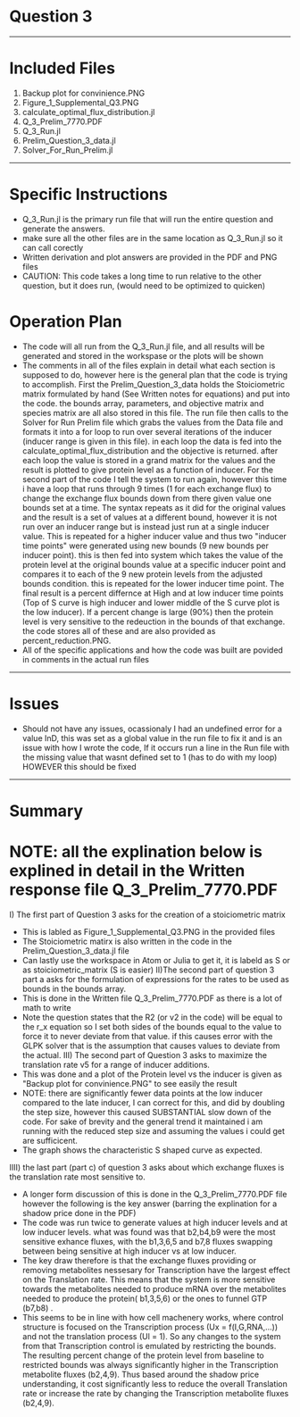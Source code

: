 # Question 3
------------------------
# Included Files 
1) Backup plot for convinience.PNG
2) Figure_1_Supplemental_Q3.PNG
3) calculate_optimal_flux_distribution.jl
4) Q_3_Prelim_7770.PDF
5) Q_3_Run.jl
6) Prelim_Question_3_data.jl
7) Solver_For_Run_Prelim.jl

-----------------------
# Specific Instructions
- Q_3_Run.jl is the primary run file that will run the entire question and generate the answers.
- make sure all the other files are in the same location as Q_3_Run.jl so it can call corectly
- Written derivation and plot answers are provided in the PDF and PNG files
- CAUTION: This code takes a long time to run relative to the other question, but it does run, (would need to be optimized to quicken)
# Operation Plan
- The code will all run from the Q_3_Run.jl file, and all results will be generated and stored in the workspase or the plots will be shown
- The comments in all of the files explain in detail what each section is supposed to do, however here is the general plan that the code is trying to accomplish. First the Prelim_Question_3_data holds the Stoiciometric matrix formulated by hand (See Written notes for equations) and put into the code. the bounds array, parameters, and objective matrix and species matrix are all also stored in this file. The run file then calls to the Solver for Run Prelim file which grabs the values from the Data file and formats it into a for loop to run over several iterations of the inducer (inducer range is given in this file). in each loop the data is fed into the calculate_optimal_flux_distribution and the objective is returned. after each loop the value is stored in a grand matrix for the values and the result is plotted to give protein level as a function of inducer. For the second part of the code I tell the system to run again, however this time i have a loop that runs through 9 times (1 for each exchange flux) to change the exchange flux bounds down from there given value one bounds set at a time. The syntax repeats as it did for the original values and the result is a set of values at a different bound, however it is not run over an inducer range but is instead just run at a single inducer value. This is repeated for a higher inducer value and thus two "inducer time points" were generated using new bounds (9 new bounds per inducer point). this is then fed into system which takes the value of the protein level at the original bounds value at a specific inducer point and compares it to each of the 9 new protein levels from the adjusted bounds condition. this is repeated for the lower inducer time point. The final result is a percent differnce at High and at low inducer time points (Top of S curve is high inducer and lower middle of the S curve plot is the low inducer). If a percent change is large (90%) then the protein level is very sensitive to the redeuction in the bounds of that exchange. the code stores all of these and are also provided as percent_reduction.PNG. 
- All of the specific applications and how the code was built are povided in comments in the actual run files 
-----------------------
# Issues
- Should not have any issues, ocassionaly I had an undefined error for a value InD, this was set as a global value in the run file to fix it and is an issue with how I wrote the code, If it occurs run a line in the Run file with the missing value that wasnt defined set to 1 (has to do with my loop) HOWEVER this should be fixed 
-----------------------
# Summary 
# NOTE: all the explination below is explined in detail in the Written response file Q_3_Prelim_7770.PDF
I) The first part of Question 3 asks for the creation of a stoiciometric matrix
  - This is labled as Figure_1_Supplemental_Q3.PNG in the provided files
  - The Stoiciometric matirx is also written in the code in the Prelim_Question_3_data.jl file 
  - Can lastly use the workspace in Atom or Julia to get it, it is labeld as S or as stoiciometric_matrix (S is easier)
II)The second part of question 3 part a asks for the formulation of expressions for the rates to be used as bounds in the bounds array. 
  - This is done in the Written file Q_3_Prelim_7770.PDF as there is a lot of math to write 
  - Note the question states that the R2 (or v2 in the code) will be equal to the r_x equation so I set both sides of the bounds equal to the value to force it to never deviate from that value. if this causes error with the GLPK solver that is the assumption that causes values to deviate from the actual.
III) The second part of Question 3 asks to maximize the translation rate v5 for a range of inducer additions.
  - This was done and a plot of the Protein level vs the inducer is given as "Backup plot for convinience.PNG" to see easily the result
  - NOTE: there are significantly fewer data points at the low inducer compared to the late inducer, I can correct for this, and did by doubling the step size, however this caused SUBSTANTIAL slow down of the code. For sake of brevity and the general trend it maintained i am running with the reduced step size and assuming the values i could get are sufficicent.
  - The graph shows the characteristic S shaped curve as expected.
  
IIII) the last part (part c) of question 3 asks about which exchange fluxes is the translation rate most sensitive to.
  - A longer form discussion of this is done in the Q_3_Prelim_7770.PDF file however the following is the key answer (barring the explination for a shadow price done in the PDF) 
  - The code was run twice to generate values at high inducer levels and at low inducer levels. what was found was that b2,b4,b9 were the most sensitive exhance fluxes, with the b1,3,6,5 and b7,8 fluxes swapping between being sensitive at high inducer vs at low inducer. 
  - The key draw therefore is that the exchange fluxes providing or removing metabolites nessesary for Transcription have the largest effect on the Translation rate. This means that the system is more sensitive towards the metabolites needed to produce mRNA over the metabolites needed to produce the protein( b1,3,5,6) or the ones to funnel GTP (b7,b8) .
  - This seems to be in line with how cell machenery works, where control structure is focused on the Transcription process (Ux = f(I,G,RNA,...)) and not the translation process (Ul = 1). So any changes to the system from that Transcription control is emulated by restricting the bounds. The resulting percent change of the protein level from baseline to restricted bounds was always significantly higher in the Transcription metabolite fluxes (b2,4,9). Thus based around the shadow price understanding, it cost significantly less to reduce the overall Translation rate or increase the rate by changing the Transcription metabolite fluxes (b2,4,9).

    

